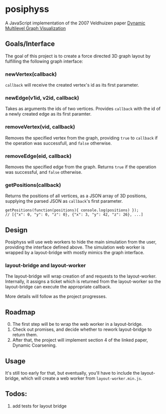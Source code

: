 # posiphyss

A JavaScript implementation of the 2007 Veldhuizen paper [Dynamic Multilevel Graph Visualization](http://arxiv.org/abs/0712.1549)

## Goals/Interface
The goal of this project is to create a force directed 3D graph layout by fulfilling the following graph interface:

### newVertex(callback) 
`callback` will receive the created vertex's id as its first parameter.

### newEdge(v1id, v2id, callback) 
Takes as arguments the ids of two vertices. 
Provides `callback` with the id of a newly created edge as its first paramter. 

### removeVertex(vid, callback)
Removes the specified vertex from the graph, providing `true` to `callback` if the operation was successfull, and `false` otherwise.

### removeEdge(eid, callback)
Removes the specified edge from the graph.
Returns `true` if the operation was successful, and `false` otherwise. 

### getPositions(callback) 
Returns the positions of all vertices, as a JSON array of 3D positions, supplying the parsed JSON as `callback`'s first parameter.

```
getPositions(function(positions){ console.log(positions) });
// [{"x": 0, "y": 0, "z": 0}, {"x": 3, "y": 42, "z": 26}, ...]
```

## Design
Posiphyss will use web workers to hide the main simulation from the user, providing the interface defined above. The simulation web worker is wrapped by a layout-bridge with mostly mimics the graph interface. 

### layout-bridge and layout-worker
The layout-bridge will wrap creation of and requests to the layout-worker. Internally, it assigns a ticket which is returned from the layout-worker so the layout-bridge can execute the appropriate callback. 

More details will follow as the project progresses.

## Roadmap
0. The first step will be to wrap the web worker in a layout-bridge.
1. Check out promises, and decide whether to rework layout-bridge to return them.
2. After that, the project will implement section 4 of the linked paper, Dynamic Coarsening. 

## Usage
It's still too early for that, but eventually, you'll have to include the layout-bridge, which will create a web worker from `layout-worker.min.js`.

## Todos:
1. add tests for layout bridge
